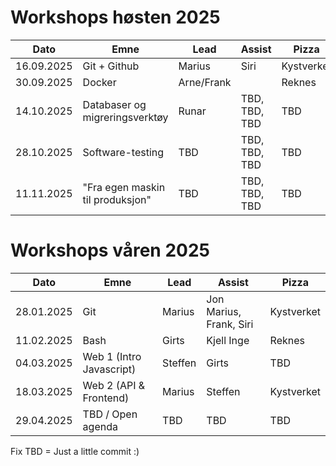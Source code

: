 # Workshops høsten 2025

| Dato       | Emne                             | Lead       | Assist                     | Pizza       |
|------------|----------------------------------|------------|----------------------------|-------------|
| 16.09.2025 | Git + Github                     | Marius     | Siri                       | Kystverket  |
| 30.09.2025 | Docker                           | Arne/Frank |                            | Reknes      |
| 14.10.2025 | Databaser og migreringsverktøy   | Runar      | TBD, TBD, TBD              | TBD         |
| 28.10.2025 | Software-testing                 | TBD        | TBD, TBD, TBD              | TBD         |
| 11.11.2025 | "Fra egen maskin til produksjon" | TBD        | TBD, TBD, TBD              | TBD         |


# Workshops våren 2025

| Dato       | Emne                        | Lead       | Assist                     | Pizza       |
|------------|-----------------------------|------------|----------------------------|-------------|
| 28.01.2025 | Git                         | Marius     | Jon Marius, Frank, Siri    | Kystverket  |
| 11.02.2025 | Bash                        | Girts      | Kjell Inge                 | Reknes      |
| 04.03.2025 | Web 1 (Intro Javascript)    | Steffen    | Girts                      | TBD         |
| 18.03.2025 | Web 2 (API & Frontend)      | Marius     | Steffen                    | Kystverket  |
| 29.04.2025 | TBD / Open agenda           | TBD        | TBD                        | TBD         |



Fix TBD = Just a little commit :)
